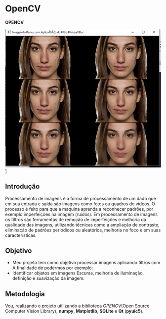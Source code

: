 # OpenCV

**OPENCV**

![Filtros](https://github.com/allanfs1/OP_-_-__Projeto_OpenCV/blob/master/Opencv/Print/corte.png)]

## Introdução

   Processamento de imagens é a forma de processamento de um dado
que em sua entrada e saída são imagens como fotos ou quadros de vídeos.
O processo é feito para que a maquina aprenda a reconhecer padrões, por
exemplo imperfeições na imagem (ruídos).
Em processamento de imagens os filtros são ferramentas de remoção de
imperfeições e melhoria da qualidade das imagens, utilizando técnicas como
a ampliação de contraste, eliminação de padrões periódicos ou aleatórios,
melhoria no foco e em suas características.
  

## Objetivo

- Meu  projeto tem como objetivo processar imagens aplicando filtros com
A finalidade de podermos por exemplo: 
- Identificar objetos em imagens Escuras, melhoria de iluminação, definição e suavização da imagem.



## Metodologia

   Vou, realizando o projeto utilizando a biblioteca *OPENCV*(Open
Source Computer Vision Library), **numpy**, **Matplotlib**, **SQLite** e **Qt** (**pyuic5**).


